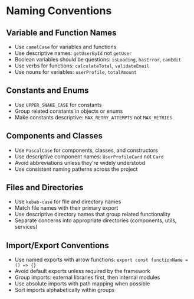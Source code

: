 # Naming Conventions

## Variable and Function Names
- Use `camelCase` for variables and functions
- Use descriptive names: `getUserById` not `getUser`
- Boolean variables should be questions: `isLoading`, `hasError`, `canEdit`
- Use verbs for functions: `calculateTotal`, `validateEmail`
- Use nouns for variables: `userProfile`, `totalAmount`

## Constants and Enums
- Use `UPPER_SNAKE_CASE` for constants
- Group related constants in objects or enums
- Make constants descriptive: `MAX_RETRY_ATTEMPTS` not `MAX_RETRIES`

## Components and Classes
- Use `PascalCase` for components, classes, and constructors
- Use descriptive component names: `UserProfileCard` not `Card`
- Avoid abbreviations unless they're widely understood
- Use consistent naming patterns across the project

## Files and Directories
- Use `kebab-case` for file and directory names
- Match file names with their primary export
- Use descriptive directory names that group related functionality
- Separate concerns into appropriate directories (components, utils, services)

## Import/Export Conventions
- Use named exports with arrow functions: `export const functionName = () => {}`
- Avoid default exports unless required by the framework
- Group imports: external libraries first, then internal modules
- Use absolute imports with path mapping when possible
- Sort imports alphabetically within groups